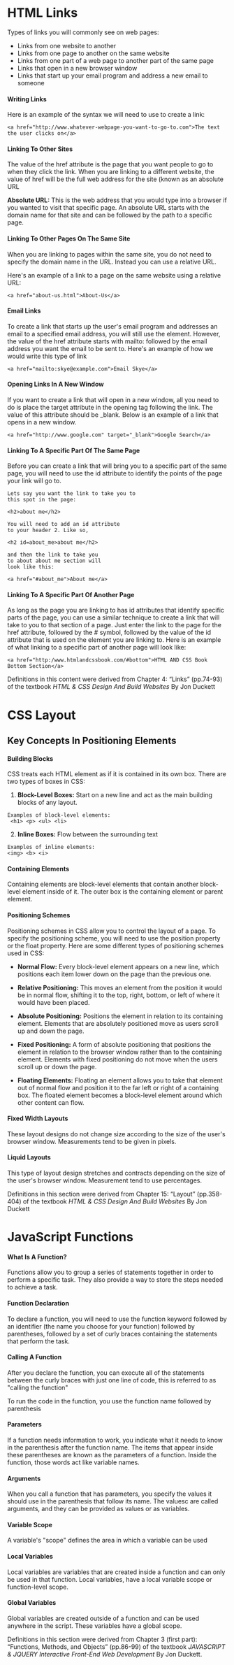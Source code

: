 # HTML Links
Types of links you will commonly see
on web pages:
* Links from one website to another
* Links from one page to another on
the same website
* Links from one part of a web page 
to another part of the same page
* Links that open in a new browser
window
* Links that start up your email 
program and address a new email to
someone

#### Writing Links

Here is an example of the syntax we
will need to use to create a link:

```
<a href="http://www.whatever-webpage-you-want-to-go-to.com">The text the user clicks on</a>
```
#### Linking To Other Sites
The value of the href attribute is the page that you want 
people to go to when they click the link. When you are 
linking to a different website, the value of href will be
the full web address for the site (known as an absolute URL

**Absolute URL:** This is the web address that you would 
type into a browser if you wanted to visit that specific
page. An absolute URL starts with the domain name for that
site and can be followed by the path to a specific page.

#### Linking To Other Pages On The Same Site
When you are linking to pages within the same site,
you do not need to specify the domain name in the
URL. Instead you can use a relative URL.

Here's an example of a link to a page on the same website
using a relative URL:

```
<a href="about-us.html">About-Us</a>
```

#### Email Links
To create a link that starts up the user's email program
and addresses an email to a specified email address, you
will still use the <a> element. However, the value of the
href attribute starts with mailto: followed by the email
address you want the email to be sent to. Here's an example
of how we would write this type of link

```
<a href="mailto:skye@example.com">Email Skye</a>
```
 #### Opening Links In A New Window
If you want to create a link that will open in
a new window, all you need to do is place the
target attribute in the opening tag following
the link. The value of this attribute should be
_blank. Below is an example of a link that
opens in a new window.

```
<a href="http://www.google.com" target="_blank">Google Search</a>
```
#### Linking To A Specific Part Of The Same Page
Before you can create a link that will bring
you to a specific part of the same page, you
will need to use the id attribute to identify
the points of the page your link will go to.

```
Lets say you want the link to take you to 
this spot in the page:

<h2>about me</h2>

You will need to add an id attribute
to your header 2. Like so,

<h2 id=about_me>about me</h2>

and then the link to take you
to about about me section will
look like this:

<a href="#about_me">About me</a>
```

#### Linking To A Specific Part Of Another Page
As long as the page you are linking to has
id attributes that identify specific parts
of the page, you can use a similar technique
to create a link that will take to you to
that section of a page. Just enter the link
to the page for the href attribute, followed 
by the # symbol, followed by the value of the 
id attribute that is used on the element you
are linking to. Here is an example of what 
linking to a specific part of another page will
look like:

```
<a href="http:/www.htmlandcssbook.com/#bottom">HTML AND CSS Book Bottom Section</a>
```


Definitions in this content were derived from 
Chapter 4: “Links” (pp.74-93) of the textbook 
*HTML & CSS Design And Build Websites* 
By Jon Duckett


# CSS Layout

## Key Concepts In Positioning Elements

#### Building Blocks
CSS treats each HTML element as if it is contained
in its own box. There are two types of boxes in
CSS:

1. **Block-Level Boxes:** Start on a new line and act as the main
building blocks of any layout. 

```
Examples of block-level elements:
 <h1> <p> <ul> <li>
 ```

2. **Inline Boxes:** Flow between the surrounding text

```
Examples of inline elements:
<img> <b> <i>
```

#### Containing Elements
 
Containing elements are block-level elements that 
contain another block-level element inside of it.
The outer box is the containing element or parent
element. 

#### Positioning Schemes

Positioning schemes in CSS allow you to control
the layout of a page. To specify the positioning
scheme, you will need to use the position property
or the float property. Here are some different 
types of positioning schemes used in CSS:

- **Normal Flow:** Every block-level element
appears on a new line, which positions each 
item lower down on the page than the previous one.

- **Relative Positioning:** This moves an element
from the position it would be in normal flow, 
shifting it to the top, right, bottom, or left
of where it would have been placed.

- **Absolute Positioning:** Positions the element
in relation to its containing element. Elements 
that are absolutely positioned move as users scroll
up and down the page.

- **Fixed Positioning:** A form of absolute positioning
that positions the element in relation to the browser 
window rather than to the containing element. Elements
with fixed positioning do not move when the users scroll
up or down the page.

- **Floating Elements:** Floating an element allows you
to take that element out of normal flow and position it 
to the far left or right of a containing box. The floated
element becomes a block-level element around which other
content can flow. 



#### Fixed Width Layouts

These layout designs do not change size according
to the size of the user's browser window. Measurements
tend to be given in pixels. 

#### Liquid Layouts

This type of layout design stretches and contracts 
depending on the size of the user's browser window.
Measurement tend to use percentages.


Definitions in this section were derived from 
Chapter 15: “Layout” (pp.358-404) of the 
textbook *HTML & CSS Design And Build Websites* 
By Jon Duckett

# JavaScript Functions

#### What Is A Function?

Functions allow you to group a series of statements together
in order to perform a specific task. They also provide a
way to store the steps needed to achieve a task.

#### Function Declaration
To declare a function, you will need to use the function keyword
followed by an identifier (the name you choose for your function)
followed by parentheses, followed by a set of curly braces containing
the statements that perform the task.

#### Calling A Function
After you declare the function, you can execute all of the statements
between the curly braces with just one line of code, this is referred 
to as "calling the function"

To run the code in the function, you use the function name followed by 
parenthesis  

#### Parameters
If a function needs information to work, you indicate what it needs to
know in the parenthesis after the function name. The items that appear
inside these parentheses are known as the parameters of a function. 
Inside the function, those words act like variable names.

#### Arguments
When you call a function that has parameters, you specify the values
it should use in the parenthesis that follow its name. The valuesc
are called arguments, and they can be provided as values or as 
variables. 

#### Variable Scope 
A variable's "scope" defines the area in which a variable can be
used

#### Local Variables
Local variables are variables that are created inside a function
and can only be used in that function. Local variables, have a 
local variable scope or function-level scope.

#### Global Variables
Global variables are created outside of a function and can be 
used anywhere in the script. These variables have a global scope.

Definitions in this section were derived from Chapter 3 (first part): 
“Functions, Methods, and Objects” (pp.86-99) of the textbook 
*JAVASCRIPT & JQUERY Interactive Front-End Web Development* By
Jon Duckett.